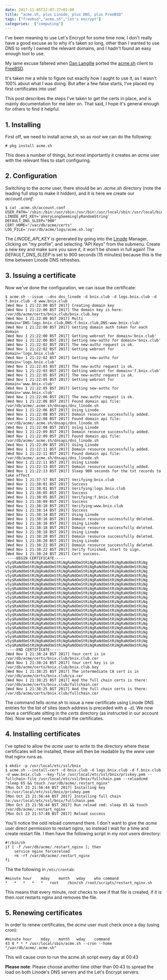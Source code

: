 ```yaml
---
date: 2017-11-05T22:07:27+01:00
title: "acme.sh, plus Linode, plus DNS, plus FreeBSD"
tags: ["freebsd","acme.sh","let's encrypt"]
categories:  ["computing"]
---
```


I've been meaning to use Let's Encrypt for some time now, I don't really have a good excuse as to why it's taken so long, other than I wanted to use DNS to verify I owned the relevant domains, and I hadn't found an easy enough tool to use.
<!--more-->
My lame excuse faltered when [Dan Langille](http://dan.langille.org) ported the [acme.sh](https://github.com/Neilpang/acme.sh) client to [FreeBSD](http://www.freshports.org/security/acme.sh/).

It's taken me a while to figure out exactly how I aught to use it, as I wasn't 100% about what I was doing.  But after a few false starts, I've placed my first certificates into use!

This post describes the steps I've taken to get the certs in place, and is mainly documentation for me later on.  That said, I hope it's general enough for others to find it helpful.

## 1. Installing

First off, we need to install acme.sh, so as *root* we can do the following:

    # pkg install acme.sh

This does a number of things, but most importantly it creates an *acme* user with the relevant files to start configuring.

## 2. Configuration

Switching to the *acme* user, there should be an *.acme.sh* directory (note the leading full stop to make it hidden), and it is here we create our *account.conf*:

    $ cat .acme.sh/account.conf
    USER_PATH='/sbin:/bin:/usr/sbin:/usr/bin:/usr/local/sbin:/usr/local/bin:/var/db/acme/bin'
    LINODE_API_KEY='aVeryLongSeeminglyRandomString'
    DEFAULT_DNS_SLEEP="900"
    CERT_HOME="/var/db/acme/certs"
    LOG_FILE='/var/db/acme/logs/acme.sh.log'

The *LINODE_API_KEY* is generated by going into the [Linode](https://www.linode.com/?r=d626993fa474bf547382848bde302c23317e3898) Manager, clicking on “my profile”, and selecting “API Keys” from the submenu.  Create a new key and make sure you save it, it won't be shown in full again!
The *DEFAULT_DNS_SLEEP* is set to 900 seconds (15 minutes) because this is the time between Linode DNS refreshes.

## 3. Issuing a certificate

Now we've done the configuration, we can issue the certificate:

    $ acme.sh --issue --dns dns_linode -d bnix.club -d logs.bnix.club -d f.bnix.club -d www.bnix.club 
    [Wed Nov 1 21:22:00 BST 2017] Creating domain key
    [Wed Nov 1 21:22:00 BST 2017] The domain key is here: /var/db/acme/certs/bnix.club/bnix.club.key
    [Wed Nov 1 21:22:00 BST 2017] Multi domain='DNS:logs.bnix.club,DNS:f.bnix.club,DNS:www.bnix.club'
    [Wed Nov 1 21:22:00 BST 2017] Getting domain auth token for each domain
    [Wed Nov 1 21:22:00 BST 2017] Getting webroot for domain='bnix.club'
    [Wed Nov 1 21:22:00 BST 2017] Getting new-authz for domain='bnix.club'
    [Wed Nov 1 21:22:02 BST 2017] The new-authz request is ok.
    [Wed Nov 1 21:22:02 BST 2017] Getting webroot for domain='logs.bnix.club'
    [Wed Nov 1 21:22:02 BST 2017] Getting new-authz for domain='logs.bnix.club'
    [Wed Nov 1 21:22:03 BST 2017] The new-authz request is ok.
    [Wed Nov 1 21:22:03 BST 2017] Getting webroot for domain='f.bnix.club'
    [Wed Nov 1 21:22:05 BST 2017] The new-authz request is ok.
    [Wed Nov 1 21:22:05 BST 2017] Getting webroot for domain='www.bnix.club'
    [Wed Nov 1 21:22:05 BST 2017] Getting new-authz for domain='www.bnix.club'
    [Wed Nov 1 21:22:06 BST 2017] The new-authz request is ok.
    [Wed Nov 1 21:22:06 BST 2017] Found domain api file: /var/db/acme/.acme.sh/dnsapi/dns_linode.sh
    [Wed Nov 1 21:22:06 BST 2017] Using Linode
    [Wed Nov 1 21:22:08 BST 2017] Domain resource successfully added.
    [Wed Nov 1 21:22:08 BST 2017] Found domain api file: /var/db/acme/.acme.sh/dnsapi/dns_linode.sh
    [Wed Nov 1 21:22:08 BST 2017] Using Linode
    [Wed Nov 1 21:22:09 BST 2017] Domain resource successfully added.
    [Wed Nov 1 21:22:09 BST 2017] Found domain api file: /var/db/acme/.acme.sh/dnsapi/dns_linode.sh
    [Wed Nov 1 21:22:09 BST 2017] Using Linode
    [Wed Nov 1 21:22:11 BST 2017] Domain resource successfully added.
    [Wed Nov 1 21:22:11 BST 2017] Found domain api file: /var/db/acme/.acme.sh/dnsapi/dns_linode.sh
    [Wed Nov 1 21:22:11 BST 2017] Using Linode
    [Wed Nov 1 21:22:13 BST 2017] Domain resource successfully added.
    [Wed Nov 1 21:22:13 BST 2017] Sleep 900 seconds for the txt records to take effect
    [Wed Nov 1 21:37:57 BST 2017] Verifying:bnix.club
    [Wed Nov 1 21:38:01 BST 2017] Success
    [Wed Nov 1 21:38:01 BST 2017] Verifying:logs.bnix.club
    [Wed Nov 1 21:38:05 BST 2017] Success
    [Wed Nov 1 21:38:05 BST 2017] Verifying:f.bnix.club
    [Wed Nov 1 21:38:09 BST 2017] Success
    [Wed Nov 1 21:38:10 BST 2017] Verifying:www.bnix.club
    [Wed Nov 1 21:38:14 BST 2017] Success
    [Wed Nov 1 21:38:14 BST 2017] Using Linode
    [Wed Nov 1 21:38:16 BST 2017] Domain resource successfully deleted.
    [Wed Nov 1 21:38:16 BST 2017] Using Linode
    [Wed Nov 1 21:38:18 BST 2017] Domain resource successfully deleted.
    [Wed Nov 1 21:38:18 BST 2017] Using Linode
    [Wed Nov 1 21:38:20 BST 2017] Domain resource successfully deleted.
    [Wed Nov 1 21:38:20 BST 2017] Using Linode
    [Wed Nov 1 21:38:22 BST 2017] Domain resource successfully deleted.
    [Wed Nov 1 21:38:22 BST 2017] Verify finished, start to sign.
    [Wed Nov 1 21:38:24 BST 2017] Cert success.
    -----BEGIN CERTIFICATE-----
    v5y$RaNdOmStRiNgRaNdOmStRiNgRaNdOmStRiNgRaNdOmStRiNgRaNdOmStRiNg
    v5y$RaNdOmStRiNgRaNdOmStRiNgRaNdOmStRiNgRaNdOmStRiNgRaNdOmStRiNg
    v5y$RaNdOmStRiNgRaNdOmStRiNgRaNdOmStRiNgRaNdOmStRiNgRaNdOmStRiNg
    v5y$RaNdOmStRiNgRaNdOmStRiNgRaNdOmStRiNgRaNdOmStRiNgRaNdOmStRiNg
    v5y$RaNdOmStRiNgRaNdOmStRiNgRaNdOmStRiNgRaNdOmStRiNgRaNdOmStRiNg
    v5y$RaNdOmStRiNgRaNdOmStRiNgRaNdOmStRiNgRaNdOmStRiNgRaNdOmStRiNg
    v5y$RaNdOmStRiNgRaNdOmStRiNgRaNdOmStRiNgRaNdOmStRiNgRaNdOmStRiNg
    v5y$RaNdOmStRiNgRaNdOmStRiNgRaNdOmStRiNgRaNdOmStRiNgRaNdOmStRiNg
    v5y$RaNdOmStRiNgRaNdOmStRiNgRaNdOmStRiNgRaNdOmStRiNgRaNdOmStRiNg
    v5y$RaNdOmStRiNgRaNdOmStRiNgRaNdOmStRiNgRaNdOmStRiNgRaNdOmStRiNg
    v5y$RaNdOmStRiNgRaNdOmStRiNgRaNdOmStRiNgRaNdOmStRiNgRaNdOmStRiNg
    v5y$RaNdOmStRiNgRaNdOmStRiNgRaNdOmStRiNgRaNdOmStRiNgRaNdOmStRiNg
    v5y$RaNdOmStRiNgRaNdOmStRiNgRaNdOmStRiNgRaNdOmStRiNgRaNdOmStRiNg
    v5y$RaNdOmStRiNgRaNdOmStRiNgRaNdOmStRiNgRaNdOmStRiNgRaNdOmStRiNg
    v5y$RaNdOmStRiNgRaNdOmStRiNgRaNdOmStRiNgRaNdOmStRiNgRaNdOmStRiNg
    v5y$RaNdOmStRiNgRaNdOmStRiNgRaNdOmStRiNgRaNdOmStRiNgRaNdOmStRiNg
    v5y$RaNdOmStRiNgRaNdOmStRiNgRaNdOmStRiNgRaNdOmStRiNgRaNdOmStRiNg
    v5y$RaNdOmStRiNgRaNdOmStRiNgRaNdOmStRiNgRaNdOmStRiNgRaNdOmStRiNg
    v5y$RaNdOmStRiNgRaNdOmStRiNgRaNdOmStRiNgRaNdOmStRiNgRaNdOmStRiNg
    v5y$RaNdOmStRiNgRaNdOmStRiNgRaNdOmStRiNgRaNdOmStRiNgRaNdOmStRiNg
    -----END CERTIFICATE-----
    [Wed Nov 1 21:38:24 BST 2017] Your cert is in  /var/db/acme/certs/bnix.club/bnix.club.cer 
    [Wed Nov 1 21:38:24 BST 2017] Your cert key is in  /var/db/acme/certs/bnix.club/bnix.club.key 
    [Wed Nov 1 21:38:25 BST 2017] The intermediate CA cert is in  /var/db/acme/certs/bnix.club/ca.cer 
    [Wed Nov 1 21:38:25 BST 2017] And the full chain certs is there:  /var/db/acme/certs/bnix.club/fullchain.cer 
    [Wed Nov 1 21:38:25 BST 2017] And the full chain certs is there:  /var/db/acme/certs/bnix.club/fullchain.cer 

The command tells *acme.sh* to issue a new certificate using Linode DNS entries for the list of sites (each address is preceded with a `-d`).  We now have a certificate sitting in the *certs* directory (as instructed in our account file).  Now we just need to install the certificates.  

## 4. Installing certificates

I've opted to allow the *acme* user to write to the directory where these certificates will be installed, these will then be readable by the *www* user that nginx runs as.

    $ mkdir -p /usr/local/etc/ssl/bnix
    $ acme.sh --install-cert -d bnix.club -d logs.bnix.club -d f.bnix.club -d www.bnix.club --key-file /usr/local/etc/ssl/bnix/privkey.pem --fullchain-file /usr/local/etc/ssl/bnix/fullchain.pem --reloadcmd "sleep 65 && touch /var/db/acme/.restart_nginx"
    [Mon Oct 23 21:56:44 BST 2017] Installing key to:/usr/local/etc/ssl/bnix/privkey.pem
    [Mon Oct 23 21:56:44 BST 2017] Installing full chain to:/usr/local/etc/ssl/bnix/fullchain.pem
    [Mon Oct 23 21:56:44 BST 2017] Run reload cmd: sleep 65 && touch /var/db/acme/.restart_nginx
    [Mon Oct 23 21:57:49 BST 2017] Reload success

You'll notice the odd reload command there.  I don't want to give the *acme* user direct permission to restart nginx, so instead I wait for a time and create restart file.  I then have the following script in my *root* users directory:

    #!/bin/sh
    if [ -f /var/db/acme/.restart_nginx ]; then
    	service nginx forcereload
    	rm -rf /var/db/acme/.restart_nginx
    fi

The the following in `/etc/crontab`:

    #minute	hour	mday	month	wday	who	command
    *	*	*	*	*	root	/bin/sh /root/scripts/restart_nginx.sh

This means that every minute, *root* checks to see if that file is created, if it is then *root* restarts nginx and removes the file.

## 5. Renewing certificates 

In order to renew certificates, the *acme* user must check once a day (using cron):

    #minute	hour	mday	month	wday	command
    43 0 * * * /usr/local/sbin/acme.sh --cron --home "/var/db/acme/.acme.sh"

This will cause cron to run the acme.sh script every day at 00:43

**Please note**: Please choose another time other than 00:43 to spread the load on both Linode's DNS servers and the Let's Encrypt servers.
